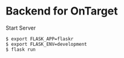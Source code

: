 # Backend for OnTarget

Start Server
```
$ export FLASK_APP=flaskr
$ export FLASK_ENV=development
$ flask run
```